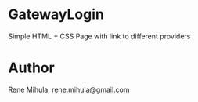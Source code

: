 # GatewayLogin
Simple HTML + CSS Page with link to different providers

# Author
Rene Mihula, rene.mihula@gmail.com
